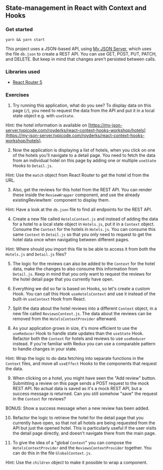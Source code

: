 ## State-management in React with Context and Hooks

### Get started

```
yarn && yarn start
```

This project uses a JSON-based API, using [My JSON Server](https://my-json-server.typicode.com/), which uses the file `db.json` to create a REST API. You can use GET, POST, PUT, PATCH, and DELETE. But keep in mind that changes aren't persisted between calls.

### Libraries used

- [React Router 5](https://reactrouter.com/web/guides/quick-start)

### Exercises

1. Try running this application, what do you see? To display data on this page (`/`), you need to request the data from the API and put it in a local state object e.g. with `useState`.

Hint: the hotel information is available on [https://my-json-server.typicode.com/royderks/react-context-hooks-workshop/hotels](https://my-json-server.typicode.com/royderks/react-context-hooks-workshop/hotels).

2. Now the application is displaying a list of hotels, when you click on one of the hotels you'll navigate to a detail page. You need to fetch the data from an individual hotel on this page by adding one or multiple `useState` Hooks to `Detail.js`.

Hint: Use the `match` object from React Router to get the hotel id from the URL.

3. Also, get the reviews for this hotel from the REST API. You can render these inside the `ReviewWrapper` component, and use the already existingReviewItem` component to display them.

Hint: Have a look at the `db.json` file to find all endpoints for the REST API.

4. Create a new file called `HotelsContext.js` and instead of adding the data for a hotel to a local state object in `Hotels.js`, put it in a `Context` object. Consume the `Context` for the hotels in `Hotels.js`. You can consume this same `Context` in `Detail.js` so that you only need to request to get the hotel data once when navigating between different pages. 

Hint: Where should you import this file to be able to access it from both the `Hotels.js` and `Detail.js` files?

5. The logic for the reviews can also be added to the `Context` for the hotel data, make the changes to also consume this information from `Detail.js`. Keep in mind that you only want to request the reviews for the hotel detail page that you currently have open.

6. Everything we did so far is based on Hooks, so let's create a custom Hook. You can call this Hook `useHotelsContext` and use it instead of the built-in `useContext` Hook from React.

7. Split the data about the hotel reviews into a different `Context` object, in a new file called `ReviewsContext.js`. The data about the reviews can be removed from the `HotelsContextProvider` afterward.

8. As your application grows in size, it's more efficient to use the `useReducer` Hook to handle state updates than the `useState` Hook. Refactor both the `Context` for hotels and reviews to use `useReducer` instead. If you're familiar with Redux you can use a comparable pattern to handle changes in your state.

Hint: Wrap the logic to do data fetching into separate functions in the `Context` files, and move all `useEffect` Hooks to the components that request the data.

9. When clicking on a hotel, you might have seen the "Add review" button. Submitting a review on this page sends a POST request to the mock REST API. No actual data is saved as it's a mock REST API, but a success message is returned. Can you still somehow "save" the request in the `Context` for reviews? 

BONUS: Show a success message when a new review has been added.

10. Refactor the logic to retrieve the hotel for the detail page that you currently have open, so that not all hotels are being requested from the API but just the opened hotel. This is particularly useful if the user visits the detail page directly, and doesn't navigate there from the main page.

11. To give the idea of a "global `Context`" you can compose the `HotelsContextProvider` and the `ReviewsContextProvider` together. You can do this in the file `GlobalContext.js`.

Hint: Use the `children` object to make it possible to wrap a component.